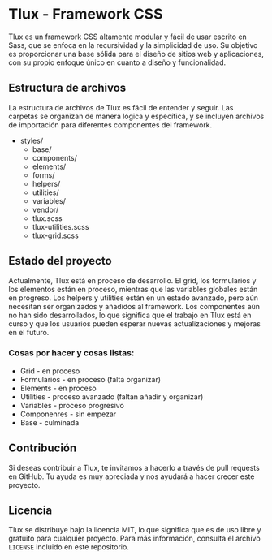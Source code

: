 # Tlux - Framework CSS

Tlux es un framework CSS altamente modular y fácil de usar escrito en Sass, que se enfoca en la recursividad y la simplicidad de uso. Su objetivo es proporcionar una base sólida para el diseño de sitios web y aplicaciones, con su propio enfoque único en cuanto a diseño y funcionalidad.

## Estructura de archivos

La estructura de archivos de Tlux es fácil de entender y seguir. Las carpetas se organizan de manera lógica y específica, y se incluyen archivos de importación para diferentes componentes del framework.


- styles/
    - base/                      <!-- Reset de propiedades HTML -->
    - components/                <!-- Carpeta de componentes -->
    - elements/                  <!-- Carpeta de elementos -->
    - forms/                     <!-- Formularios -->
    - helpers/                   <!-- Los helpers se almacenan aquí -->
    - utilities/                 <!-- Utilities con mixins dentro -->
    - variables/                 <!-- Se modularizan las variables globales -->
    - vendor/                    <!-- Rfs de Bootstrap -->
    - tlux.scss                  <!-- Importación de Tlux -->
    - tlux-utilities.scss        <!-- Importación de Tlux (solo utilities) -->
    - tlux-grid.scss             <!-- Importación de Tlux (solo grid) -->


## Estado del proyecto

Actualmente, Tlux está en proceso de desarrollo. El grid, los formularios y los elementos están en proceso, mientras que las variables globales están en progreso. Los helpers y utilities están en un estado avanzado, pero aún necesitan ser organizados y añadidos al framework. Los componentes aún no han sido desarrollados, lo que significa que el trabajo en Tlux está en curso y que los usuarios pueden esperar nuevas actualizaciones y mejoras en el futuro.

### Cosas por hacer y cosas listas:
- Grid - en proceso
- Formularios - en proceso (falta organizar)
- Elements - en proceso
- Utilities - proceso avanzado (faltan añadir y organizar)
- Variables - proceso progresivo
- Componenres - sin empezar
- Base - culminada

## Contribución

Si deseas contribuir a Tlux, te invitamos a hacerlo a través de pull requests en GitHub. Tu ayuda es muy apreciada y nos ayudará a hacer crecer este proyecto.

## Licencia

Tlux se distribuye bajo la licencia MIT, lo que significa que es de uso libre y gratuito para cualquier proyecto. Para más información, consulta el archivo `LICENSE` incluido en este repositorio.